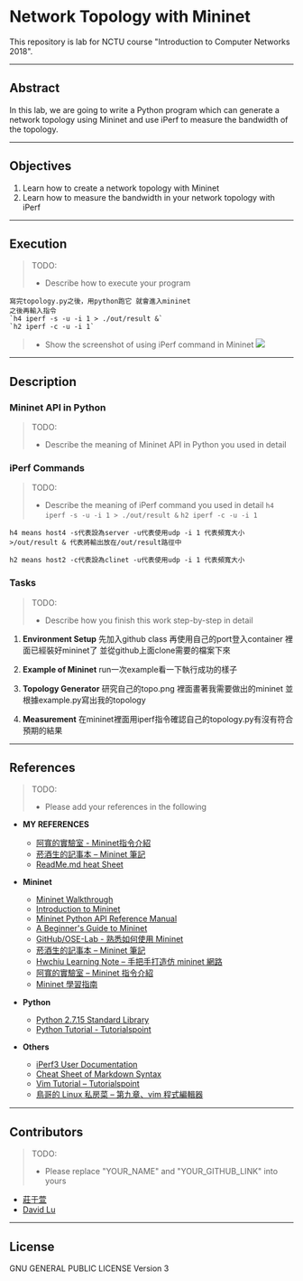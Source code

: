 # Network Topology with Mininet

This repository is lab for NCTU course "Introduction to Computer Networks 2018".

---
## Abstract

In this lab, we are going to write a Python program which can generate a network topology using Mininet and use iPerf to measure the bandwidth of the topology.

---
## Objectives

1. Learn how to create a network topology with Mininet
2. Learn how to measure the bandwidth in your network topology with iPerf

---
## Execution

> TODO:
> * Describe how to execute your program
> 
    寫完topology.py之後，用python跑它 就會進入mininet
    之後再輸入指令 
    `h4 iperf -s -u -i 1 > ./out/result &`
    `h2 iperf -c -u -i 1`
> * Show the screenshot of using iPerf command in Mininet
![](https://i.imgur.com/dUWNmh0.jpg)

---
## Description

### Mininet API in Python

> TODO:
> * Describe the meaning of Mininet API in Python you used in detail



### iPerf Commands

> TODO:
> * Describe the meaning of iPerf command you used in detail
    `h4 iperf -s -u -i 1 > ./out/result &`
    `h2 iperf -c -u -i 1`

    h4 means host4 -s代表設為server -u代表使用udp -i 1 代表頻寬大小
    >/out/result & 代表將輸出放在/out/result路徑中

    h2 means host2 -c代表設為clinet -u代表使用udp -i 1 代表頻寬大小


### Tasks

> TODO:
> * Describe how you finish this work step-by-step in detail

1. **Environment Setup**
    先加入github class
    再使用自己的port登入container 裡面已經裝好mininet了
    並從github上面clone需要的檔案下來
            

2. **Example of Mininet**
    run一次example看一下執行成功的樣子

3. **Topology Generator**
    研究自己的topo.png 裡面畫著我需要做出的mininet
    並根據example.py寫出我的topology

4. **Measurement**
    在mininet裡面用iperf指令確認自己的topology.py有沒有符合預期的結果

---
## References

> TODO:
> * Please add your references in the following
* **MY REFERENCES**
    * [阿寬的實驗室 - Mininet指令介紹](https://ting-kuan.blog/2017/11/09/%E3%80%90mininet%E6%8C%87%E4%BB%A4%E4%BB%8B%E7%B4%B9%E3%80%91/)
    *  [菸酒生的記事本 – Mininet 筆記](https://blog.laszlo.tw/?p=81)   
    * [ReadMe.md heat Sheet](https://www.markdownguide.org/cheat-sheet)

* **Mininet**
    * [Mininet Walkthrough](http://mininet.org/walkthrough/)
    * [Introduction to Mininet](https://github.com/mininet/mininet/wiki/Introduction-to-Mininet)
    * [Mininet Python API Reference Manual](http://mininet.org/api/annotated.html)
    * [A Beginner's Guide to Mininet](https://opensourceforu.com/2017/04/beginners-guide-mininet/)
    * [GitHub/OSE-Lab - 熟悉如何使用 Mininet](https://github.com/OSE-Lab/Learning-SDN/blob/master/Mininet/README.md)
    * [菸酒生的記事本 – Mininet 筆記](https://blog.laszlo.tw/?p=81)
    * [Hwchiu Learning Note – 手把手打造仿 mininet 網路](https://hwchiu.com/setup-mininet-like-environment.html)
    * [阿寬的實驗室 – Mininet 指令介紹](https://ting-kuan.blog/2017/11/09/%E3%80%90mininet%E6%8C%87%E4%BB%A4%E4%BB%8B%E7%B4%B9%E3%80%91/)
    * [Mininet 學習指南](https://www.sdnlab.com/11495.html)
* **Python**
    * [Python 2.7.15 Standard Library](https://docs.python.org/2/library/index.html)
    * [Python Tutorial - Tutorialspoint](https://www.tutorialspoint.com/python/)
* **Others**
    * [iPerf3 User Documentation](https://iperf.fr/iperf-doc.php#3doc)
    * [Cheat Sheet of Markdown Syntax](https://www.markdownguide.org/cheat-sheet)
    * [Vim Tutorial – Tutorialspoint](https://www.tutorialspoint.com/vim/index.htm)
    * [鳥哥的 Linux 私房菜 – 第九章、vim 程式編輯器](http://linux.vbird.org/linux_basic/0310vi.php)

---
## Contributors

> TODO:
> * Please replace "YOUR_NAME" and "YOUR_GITHUB_LINK" into yours

* [莊于萱](https://github.com/yumumuu)
* [David Lu](https://github.com/yungshenglu)

---
## License

GNU GENERAL PUBLIC LICENSE Version 3